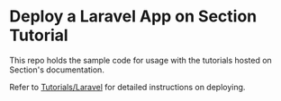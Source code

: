 # Deploy a Laravel App on Section Tutorial

This repo holds the sample code for usage with the tutorials hosted on Section's documentation.

Refer to [Tutorials/Laravel](https://www.section.io/docs/tutorials/frameworks/laravel) for detailed instructions on deploying.
